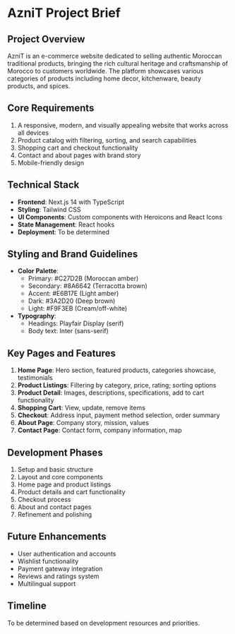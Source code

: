 # AzniT Project Brief

## Project Overview
AzniT is an e-commerce website dedicated to selling authentic Moroccan traditional products, bringing the rich cultural heritage and craftsmanship of Morocco to customers worldwide. The platform showcases various categories of products including home decor, kitchenware, beauty products, and spices.

## Core Requirements
1. A responsive, modern, and visually appealing website that works across all devices
2. Product catalog with filtering, sorting, and search capabilities
3. Shopping cart and checkout functionality
4. Contact and about pages with brand story
5. Mobile-friendly design

## Technical Stack
- **Frontend**: Next.js 14 with TypeScript
- **Styling**: Tailwind CSS
- **UI Components**: Custom components with Heroicons and React Icons
- **State Management**: React hooks
- **Deployment**: To be determined

## Styling and Brand Guidelines
- **Color Palette**:
  - Primary: #C27D2B (Moroccan amber)
  - Secondary: #8A6642 (Terracotta brown)
  - Accent: #E6B17E (Light amber)
  - Dark: #3A2D20 (Deep brown)
  - Light: #F9F3EB (Cream/off-white)
- **Typography**:
  - Headings: Playfair Display (serif)
  - Body text: Inter (sans-serif)

## Key Pages and Features
1. **Home Page**: Hero section, featured products, categories showcase, testimonials
2. **Product Listings**: Filtering by category, price, rating; sorting options
3. **Product Detail**: Images, descriptions, specifications, add to cart functionality
4. **Shopping Cart**: View, update, remove items
5. **Checkout**: Address input, payment method selection, order summary
6. **About Page**: Company story, mission, values
7. **Contact Page**: Contact form, company information, map

## Development Phases
1. Setup and basic structure
2. Layout and core components
3. Home page and product listings
4. Product details and cart functionality 
5. Checkout process
6. About and contact pages
7. Refinement and polishing

## Future Enhancements
- User authentication and accounts
- Wishlist functionality
- Payment gateway integration
- Reviews and ratings system
- Multilingual support

## Timeline
To be determined based on development resources and priorities. 